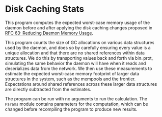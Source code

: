 # Disk Caching Stats

This program computes the expected worst-case memory usage of the daemon before and after applying the disk caching changes proposed in [RFC 63: Reducing Daemon Memory Usage](../../../rfcs/0063-reducing-daemon-memory-usage.md).

This program counts the size of GC allocations on various data structures used by the daemon, and does so by carefully ensuring every value is a unique allocation and that there are no shared references within data structures. We do this by transporting values back and forth via bin_prot, simulating the same behavior the daemon will have when it reads and deserializes data from the network. We then use these measurements to estimate the expected worst-case memory footprint of larger data structures in the system, such as the mempools and the frontier. Expectations around shared references across these larger data structures are directly subtracted from the estimates.

The program can be run with no arguments to run the calculation. The `Params` module contains parameters for the computation, which can be changed before recompiling the program to produce new results.
